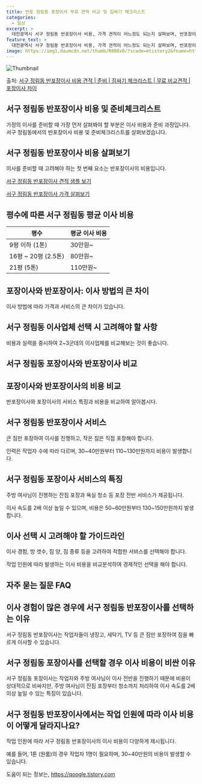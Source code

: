 ```yaml
---
title: 반포 정림동 포장이사 무료 견적 비교 및 짐싸기 체크리스트
categories:
  - 일상
excerpt: >
  대전광역시 서구 정림동 반포장이사 비용, 가격 견적이 어느정도 되는지 살펴보며, 반포장이사를 준비함에 있어 짐싸기 준비 체크리스트가 무엇인지 보겠습니다. 마지막으로 포장이사와 차이점을 통해 무료 비교견적으로 어떤 것이 더 합리적인 선택인지 공유 드립니다.서구 정림동 포장이사 견적 샘플 보기 👈 클릭서구 정림동 포장이사 가격 살펴보기 👈 클릭서구 정림동 반포장이사 평균 이사 비용평수서구 정림동 평균 이사 비용원룸 이사9평 이하 (1톤)30만원~투룸/쓰리룸 이사16평 ~ 20평 (2.5톤)80만원~쓰리룸 이사21평 (5톤) ~110만원~우리집 무료 이사견적 받기 👈 클릭포장 vs 반포장: 이사 방법의 큰 차이이사 방법에 따라 가격과 서비스의 큰 차이가 있습니다.포장이사포장이사는 이사 전반을 담당하며, ..
feature_text: >
  대전광역시 서구 정림동 반포장이사 비용, 가격 견적이 어느정도 되는지 살펴보며, 반포장이사를 준비함에 있어 짐싸기 준비 체크리스트가 무엇인지 보겠습니다. 마지막으로 포장이사와 차이점을 통해 무료 비교견적으로 어떤 것이 더 합리적인 선택인지 공유 드립니다.서구 정림동 포장이사 견적 샘플 보기 👈 클릭서구 정림동 포장이사 가격 살펴보기 👈 클릭서구 정림동 반포장이사 평균 이사 비용평수서구 정림동 평균 이사 비용원룸 이사9평 이하 (1톤)30만원~투룸/쓰리룸 이사16평 ~ 20평 (2.5톤)80만원~쓰리룸 이사21평 (5톤) ~110만원~우리집 무료 이사견적 받기 👈 클릭포장 vs 반포장: 이사 방법의 큰 차이이사 방법에 따라 가격과 서비스의 큰 차이가 있습니다.포장이사포장이사는 이사 전반을 담당하며, ..
image: https://img1.daumcdn.net/thumb/R800x0/?scode=mtistory2&fname=https%3A%2F%2Fblog.kakaocdn.net%2Fdn%2FA0pCU%2FbtsHcR1mucQ%2FBE3QbBnjXs5JWSEHevp6tK%2Fimg.webp
---
```


![Thumbnail](https://img1.daumcdn.net/thumb/R800x0/?scode=mtistory2&fname=https%3A%2F%2Fblog.kakaocdn.net%2Fdn%2FA0pCU%2FbtsHcR1mucQ%2FBE3QbBnjXs5JWSEHevp6tK%2Fimg.webp)

<p>출처: <a href="https://qoogle.tistory.com/9682" rel="dofollow">서구 정림동 반포장이사 비용 견적 | 준비 | 짐싸기 체크리스트 | 무료 비교견적 | 포장이사 차이</a> </p>

## 서구 정림동 반포장이사 비용 및 준비체크리스트



가정의 이사를 준비할 때 가장 먼저 살펴봐야 할 부분은 이사 비용과 준비 과정입니다. 서구 정림동에서의 반포장이사 비용 및 준비체크리스트를
살펴보겠습니다.

## 서구 정림동 반포장이사 비용 살펴보기

이사를 준비할 때 고려해야 하는 첫 번째 요소는 반포장이사의 비용입니다.

[서구 정림동 반포장이사 견적 샘플 보기](https://qoogle.tistory.com/9682)

[서구 정림동 반포장이사 가격 살펴보기](https://qoogle.tistory.com/9682)

## **평수에 따른 서구 정림동 평균 이사 비용**

**평수** | **평균 이사 비용**  
---|---  
9평 이하 (1톤) | 30만원~  
16평 ~ 20평 (2.5톤) | 80만원~  
21평 (5톤) | 110만원~  
  
## **포장이사와 반포장이사: 이사 방법의 큰 차이**

이사 방법에 따라 가격과 서비스의 큰 차이가 있습니다.

## **서구 정림동 이사업체 선택 시 고려해야 할 사항**

비용과 실력을 중시하여 2~3군데의 이사업체를 비교해보는 것이 좋습니다.

## 서구 정림동 포장이사와 반포장이사 비교

## 포장이사와 반포장이사의 비용 비교

반포장이사와 포장이사의 서비스 특징과 비용을 비교하여 알아봅시다.

## **서구 정림동 반포장이사 서비스**

큰 짐만 포장하여 이사를 진행하고, 작은 짐은 직접 포장해야 합니다.

인력은 작업자 수에 따라 다르며, 30~40만원부터 110~130만원까지 비용이 발생합니다.

## **서구 정림동 포장이사 서비스의 특징**

주방 여사님이 진행하는 잔짐 포장과 욕실 청소 등 포장 전반 서비스가 제공됩니다.

이사 속도를 2배 이상 높일 수 있으며, 비용은 50~60만원부터 130~150만원까지 발생합니다.

## **이사 선택 시 고려해야 할 가이드라인**

이사 경험, 방 갯수, 짐 양, 짐 종류 등을 고려하여 적합한 서비스를 선택해야 합니다.

작업 인원에 따라 발생하는 이사 비용을 비교분석하여 경제적인 선택을 해야 합니다.

## 자주 묻는 질문 FAQ

## 이사 경험이 많은 경우에 서구 정림동 반포장이사를 선택하는 이유

서구 정림동 반포장이사는 작업자들이 냉장고, 세탁기, TV 등 큰 짐만 포장하여 짐을 빠르게 이사할 수 있습니다.

## 서구 정림동 포장이사를 선택할 경우 이사 비용이 비싼 이유

서구 정림동 포장이사는 작업자와 주방 여사님이 이사 전반을 진행하기 때문에 비용이 상대적으로 비싸지만, 주방 여사님이 잔짐 포장부터 청소까지
처리하여 이사 속도를 2배 이상 높일 수 있는 특징이 있습니다.

## 서구 정림동 반포장이사에서는 작업 인원에 따라 이사 비용이 어떻게 달라지나요?

작업 인원에 따라 서구 정림동 반포장이사의 이사 비용이 다양하게 제시됩니다.

예를 들어, 1톤 (원룸)의 경우 작업자 1명이 필요하며, 30~40만원의 비용이 발생할 수 있습니다.



 

도움이 되는 정보는, <a href="https://qoogle.tistory.com" rel="dofollow">https://qoogle.tistory.com</a>


